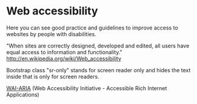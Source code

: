 
# Web accessibility

Here you can see good practice and guidelines to improve access to websites by people with disabilities.

"When sites are correctly designed, developed and edited, all users have equal access to information and functionality."
http://en.wikipedia.org/wiki/Web_accessibility

Bootstrap class "sr-only" stands for screen reader only and hides the text inside that is only for screen readers.

[WAI-ARIA](http://en.wikipedia.org/wiki/WAI-ARIA) (Web Accessibility Initiative - Accessible Rich Internet Applications)


